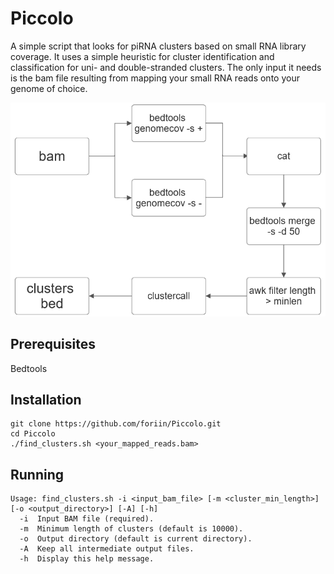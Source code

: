 # Piccolo
A simple script that looks for piRNA clusters based on small RNA library coverage. It uses a simple heuristic for cluster identification and classification for uni- and double-stranded clusters. The only input it needs is the bam file resulting from mapping your small RNA reads onto your genome of choice.

<img src=https://github.com/foriin/Piccolo/blob/dev/resources/workfl.png width="600">

## Prerequisites
Bedtools

## Installation

```
git clone https://github.com/foriin/Piccolo.git
cd Piccolo
./find_clusters.sh <your_mapped_reads.bam>
```

## Running

```
Usage: find_clusters.sh -i <input_bam_file> [-m <cluster_min_length>] [-o <output_directory>] [-A] [-h]
  -i  Input BAM file (required).
  -m  Minimum length of clusters (default is 10000).
  -o  Output directory (default is current directory).
  -A  Keep all intermediate output files.
  -h  Display this help message.
```


